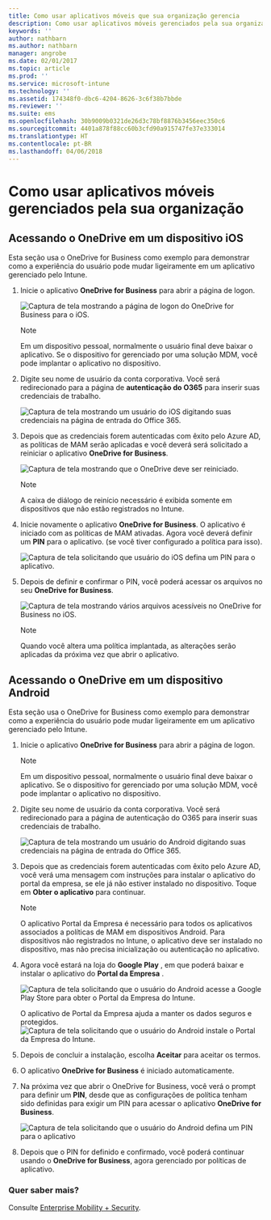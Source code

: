 ```yaml
---
title: Como usar aplicativos móveis que sua organização gerencia
description: Como usar aplicativos móveis gerenciados pela sua organização
keywords: ''
author: nathbarn
ms.author: nathbarn
manager: angrobe
ms.date: 02/01/2017
ms.topic: article
ms.prod: ''
ms.service: microsoft-intune
ms.technology: ''
ms.assetid: 174348f0-dbc6-4204-8626-3c6f38b7bbde
ms.reviewer: ''
ms.suite: ems
ms.openlocfilehash: 30b9009b0321de26d3c78bf8876b3456eec350c6
ms.sourcegitcommit: 4401a878f88cc60b3cfd90a915747fe37e333014
ms.translationtype: HT
ms.contentlocale: pt-BR
ms.lasthandoff: 04/06/2018
---
```

# <a name="how-to-use-mobile-apps-managed-by-your-organization"></a>Como usar aplicativos móveis gerenciados pela sua organização

## <a name="accessing-onedrive-on-an-ios-device"></a>Acessando o OneDrive em um dispositivo iOS

Esta seção usa o OneDrive for Business como exemplo para demonstrar como a experiência do usuário pode mudar ligeiramente em um aplicativo gerenciado pelo Intune.

1. Inicie o aplicativo **OneDrive for Business** para abrir a página de logon.

   ![Captura de tela mostrando a página de logon do OneDrive for Business para o iOS.](./media/ft-useMngdApps-1-launchOnedrive.png)
   > [!NOTE]
   > Em um dispositivo pessoal, normalmente o usuário final deve baixar o aplicativo. Se o dispositivo for gerenciado por uma solução MDM, você pode implantar o aplicativo no dispositivo.

2. Digite seu nome de usuário da conta corporativa. Você será redirecionado para a página de **autenticação do O365** para inserir suas credenciais de trabalho.

   ![Captura de tela mostrando um usuário do iOS digitando suas credenciais na página de entrada do Office 365.](./media/ft-useMngdApps-2-enterName.png)
3. Depois que as credenciais forem autenticadas com êxito pelo Azure AD, as políticas de MAM serão aplicadas e você deverá será solicitado a reiniciar o aplicativo **OneDrive for Business**.

   ![Captura de tela mostrando que o OneDrive deve ser reiniciado.](./media/ft-useMngdApps-3-restart.png)
   > [!NOTE]
   > A caixa de diálogo de reinício necessário é exibida somente em dispositivos que não estão registrados no Intune.

4. Inicie novamente o aplicativo **OneDrive for Business**. O aplicativo é iniciado com as políticas de MAM ativadas. Agora você deverá definir um **PIN** para o aplicativo. (se você tiver configurado a política para isso).

   ![Captura de tela solicitando que usuário do iOS defina um PIN para o aplicativo.](./media/ft-useMngdApps-4-enterPIN.png)
5. Depois de definir e confirmar o PIN, você poderá acessar os arquivos no seu **OneDrive for Business**.

   ![Captura de tela mostrando vários arquivos acessíveis no OneDrive for Business no iOS.](./media/ft-useMngdApps-5-accessFiles.png)
   > [!NOTE]
   > Quando você altera uma política implantada, as alterações serão aplicadas da próxima vez que abrir o aplicativo.

## <a name="accessing-onedrive-on-an-android-device"></a>Acessando o OneDrive em um dispositivo Android
Esta seção usa o OneDrive for Business como exemplo para demonstrar como a experiência do usuário pode mudar ligeiramente em um aplicativo gerenciado pelo Intune.
1. Inicie o aplicativo **OneDrive for Business** para abrir a página de logon.
   > [!NOTE]
   > Em um dispositivo pessoal, normalmente o usuário final deve baixar o aplicativo. Se o dispositivo for gerenciado por uma solução MDM, você pode implantar o aplicativo no dispositivo.

2. Digite seu nome de usuário da conta corporativa. Você será redirecionado para a página de autenticação do O365 para inserir suas credenciais de trabalho.

   ![Captura de tela mostrando um usuário do Android digitando suas credenciais na página de entrada do Office 365.](./media/ft-useMngdApps-6-enterCreds.png)
3. Depois que as credenciais forem autenticadas com êxito pelo Azure AD, você verá uma mensagem com instruções para instalar o aplicativo do portal da empresa, se ele já não estiver instalado no dispositivo. Toque em **Obter o aplicativo** para continuar.
   > [!NOTE]
   > O aplicativo Portal da Empresa é necessário para todos os aplicativos associados a políticas de MAM em dispositivos Android. Para dispositivos não registrados no Intune, o aplicativo deve ser instalado no dispositivo, mas não precisa inicialização ou autenticação no aplicativo.

4. Agora você estará na loja do **Google Play** , em que poderá baixar e instalar o aplicativo do **Portal da Empresa** .

   ![Captura de tela solicitando que o usuário do Android acesse a Google Play Store para obter o Portal da Empresa do Intune.](./media/ft-useMngdApps-7-installPortal.png)

   O aplicativo de Portal da Empresa ajuda a manter os dados seguros e protegidos.
   ![Captura de tela solicitando que o usuário do Android instale o Portal da Empresa do Intune.](./media/ft-useMngdApps-8-intunePortal.png)
5. Depois de concluir a instalação, escolha **Aceitar** para aceitar os termos.
6. O aplicativo **OneDrive for Business** é iniciado automaticamente.
7. Na próxima vez que abrir o OneDrive for Business, você verá o prompt para definir um **PIN**, desde que as configurações de política tenham sido definidas para exigir um PIN para acessar o aplicativo **OneDrive for Business**.

   ![Captura de tela solicitando que o usuário do Android defina um PIN para o aplicativo](./media/ft-useMngdApps-9-setNewPIN.png)
8. Depois que o PIN for definido e confirmado, você poderá continuar usando o **OneDrive for Business**, agora gerenciado por políticas de aplicativo.

### <a name="want-to-learn-more"></a>Quer saber mais?
Consulte [Enterprise Mobility + Security](https://www.microsoft.com/en-us/server-cloud/enterprise-mobility/overview.aspx).
